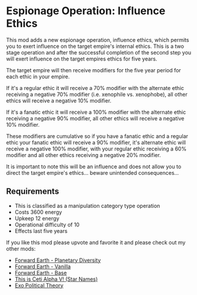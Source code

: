 # Espionage Operation: Influence Ethics

This mod adds a new espionage operation, influence ethics, which permits you to exert influence on the target empire's internal ethics.  This is a two stage operation and after the successful completion of the second step you will exert influence on the target empires ethics for five years.

The target empire will then receive modifiers for the five year period for each ethic in your empire.

If it's a regular ethic it will receive a 70% modifier with the alternate ethic receiving a negative 70% modifier (i.e. xenophile vs. xenophobe), all other ethics will receive a negative 10% modifier.

If it's a fanatic ethic it will receive a 100% modifier with the alternate ethic receiving a negative 90% modifier, all other ethics will receive a negative 10% modifier.

These modifiers are cumulative so if you have a fanatic ethic and a regular ethic your fanatic ethic will receive a 90% modifier, it's alternate ethic will receive a negative 100% modifier, with your regular ethic receiving a 60% modifier and all other ethics receiving a negative 20% modifier.

It is important to note this will be an influence and does not allow you to direct the target empire's ethics... beware unintended consequences...

## Requirements
- This is classified as a manipulation category type operation
- Costs 3600 energy
- Upkeep 12 energy
- Operational difficulty of 10
- Effects last five years

If you like this mod please upvote and favorite it and please check out my other mods:

- [Forward Earth - Planetary Diversity](https://steamcommunity.com/sharedfiles/filedetails/?id=2112221417)
- [Forward Earth - Vanilla](https://steamcommunity.com/sharedfiles/filedetails/?id=2073000388)
- [Forward Earth - Base](https://steamcommunity.com/sharedfiles/filedetails/?id=2078567914)
- [This is Ceti Alpha V! (Star Names)](https://steamcommunity.com/sharedfiles/filedetails/?id=1155894775)
- [Exo Political Theory](https://steamcommunity.com/sharedfiles/filedetails/?id=2141583417)